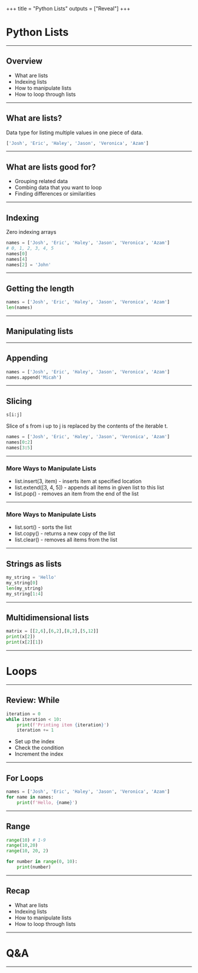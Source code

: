 +++
title = "Python Lists"
outputs = ["Reveal"]
+++

# Python Lists

---

## Overview

- What are lists
- Indexing lists
- How to manipulate lists
- How to loop through lists

---

## What are lists?

Data type for listing multiple values in one piece of data.

```py
['Josh', 'Eric', 'Haley', 'Jason', 'Veronica', 'Azam']
```

---

## What are lists good for?

- Grouping related data
- Combing data that you want to loop
- Finding differences or similarities

---

## Indexing

Zero indexing arrays

```py
names = ['Josh', 'Eric', 'Haley', 'Jason', 'Veronica', 'Azam']
# 0, 1, 2, 3, 4, 5
names[0]
names[4]
names[2] = 'John'
```

---

## Getting the length

```py
names = ['Josh', 'Eric', 'Haley', 'Jason', 'Veronica', 'Azam']
len(names)
```

---

## Manipulating lists

---

## Appending

```py
names = ['Josh', 'Eric', 'Haley', 'Jason', 'Veronica', 'Azam']
names.append('Micah')
```

---

## Slicing

```py
s[i:j]
```

Slice of s from i up to j is replaced by the contents of the iterable t.

```py
names = ['Josh', 'Eric', 'Haley', 'Jason', 'Veronica', 'Azam']
names[0:2]
names[3:5]
```

---

### More Ways to Manipulate Lists

- list.insert(3, item) - inserts item at specified location
- list.extend([3, 4, 5]) - appends all items in given list to this list
- list.pop() - removes an item from the end of the list

---

### More Ways to Manipulate Lists

- list.sort() - sorts the list
- list.copy() - returns a new copy of the list
- list.clear() - removes all items from the list

---

## Strings as lists

```py
my_string = 'Hello'
my_string[0]
len(my_string)
my_string[1:4]
```

---

## Multidimensional lists

```py
matrix = [[2,6],[6,2],[8,2],[5,12]]
print(x[2])
print(x[2][1])
```

---

# Loops

---

## Review: While

```py
iteration = 0
while iteration < 10:
    print(f'Printing item {iteration}')
    iteration += 1
```

- Set up the index
- Check the condition
- Increment the index

---

## For Loops

```py
names = ['Josh', 'Eric', 'Haley', 'Jason', 'Veronica', 'Azam']
for name in names:
    print(f'Hello, {name}')
```

---

## Range

```py
range(10) # 1-9
range(10,20)
range(10, 20, 2)
```

```py
for number in range(0, 10):
    print(number)
```

---

## Recap

- What are lists
- Indexing lists
- How to manipulate lists
- How to loop through lists

---

# Q&A

---
